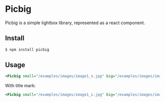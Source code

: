 # Picbig

Picbig is a simple lightbox library, represented as a react component.

## Install

```sh
$ npm install picbig
```

## Usage

```xml
<Picbig small="/examples/images/image1_s.jpg" big="/examples/images/image1_b.jpg" />
```

With title mark:

```xml
<Picbig small="/examples/images/image1_s.jpg" big="/examples/images/image1_b.jpg" title="Star Wars" />
```
